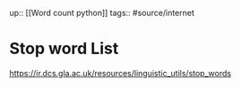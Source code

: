 up:: [[Word count python]]
tags:: #source/internet

# Stop word List

https://ir.dcs.gla.ac.uk/resources/linguistic_utils/stop_words
